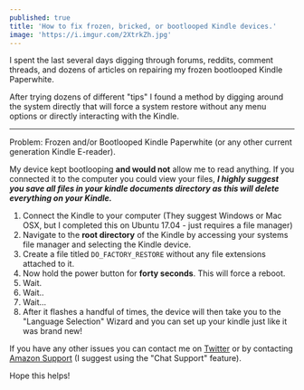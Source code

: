 ```yaml
---
published: true
title: 'How to fix frozen, bricked, or bootlooped Kindle devices.'
image: 'https://i.imgur.com/2XtrkZh.jpg'
---
```

I spent the last several days digging through forums, reddits, comment threads, and dozens of articles on repairing my frozen bootlooped Kindle Paperwhite. 

After trying dozens of different "tips" I found a method by digging around the system directly that will force a system restore without any menu options or directly interacting with the Kindle. 

---------------------------------------

Problem: Frozen and/or Bootlooped Kindle Paperwhite (or any other current generation Kindle E-reader). 

My device kept bootlooping **and would not** allow me to read anything. If you connected it to the computer you could view your files, ***I highly suggest you save all files in your kindle documents directory as this will delete everything on your Kindle.***

1. Connect the Kindle to your computer (They suggest Windows or Mac OSX, but I completed this on Ubuntu 17.04 - just requires a file manager) 
2. Navigate to the **root directory** of the Kindle by accessing your systems file manager and selecting the Kindle device. 
3. Create a file titled `DO_FACTORY_RESTORE` without any file extensions attached to it. 
4. Now hold the power button for **forty seconds**. This will force a reboot. 
5. Wait. 
6. Wait..
7. Wait...
8. After it flashes a handful of times, the device will then take you to the "Language Selection" Wizard and you can set up your kindle just like it was brand new! 

If you have any other issues you can contact me on [Twitter](https://twitter.com/MacleodSawyerMD) or by contacting [Amazon Support](https://www.amazon.com/gp/help/contact-us/general-questions.html?#) (I suggest using the "Chat Support" feature). 

Hope this helps!
